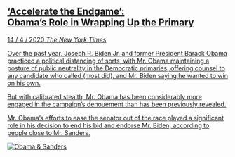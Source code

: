 <a class='link' href='https://archive.is/N3lzB'>
<article>

## ‘Accelerate the Endgame’: <br> Obama’s Role in Wrapping Up the Primary

<time datetime=2020-04-14>14 / 4 / 2020</time>
<em class='source'>The New York Times</em>

Over the past year, Joseph R. Biden Jr. and former President Barack Obama
practiced a political distancing of sorts, with Mr. Obama maintaining a posture
of public neutrality in the Democratic primaries, offering counsel to any
candidate who called (most did), and Mr. Biden saying he wanted to win on his
own.

But with calibrated stealth, Mr. Obama has been considerably more engaged in
the campaign’s denouement than has been previously revealed.

Mr. Obama’s efforts to ease the senator out of the race played a significant role in his decision to end his bid and endorse Mr. Biden, according to people close to Mr. Sanders.

![](obama-sanders.jpg 'Obama & Sanders')

</article>
</a>
